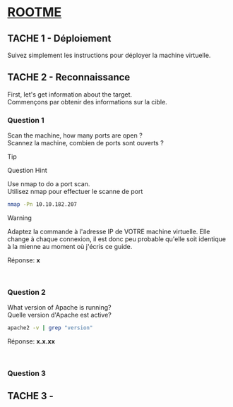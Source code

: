 # **[ROOTME](https://tryhackme.com/r/room/rrootme)**

## TACHE 1 - Déploiement

Suivez simplement les instructions pour déployer la machine virtuelle.

## TACHE 2 - Reconnaissance

First, let's get information about the target.
<br>Commençons par obtenir des informations sur la cible.

### Question 1

Scan the machine, how many ports are open ?
<br>Scannez la machine, combien de ports sont ouverts ?

> [!TIP]
> Question Hint
>
> Use nmap to do a port scan.
> <br>Utilisez nmap pour effectuer le scanne de port


```bash
nmap -Pn 10.10.182.207
```

> [!WARNING]
> Adaptez la commande à l'adresse IP de VOTRE machine virtuelle. Elle change à chaque connexion, il est donc peu probable qu'elle soit identique à la mienne au moment où j'écris ce guide.

Réponse: <b>x</b>

<br>

### Question 2

What version of Apache is running?
<br>Quelle version d'Apache est active?

```bash
apache2 -v | grep "version"
```
Réponse: <b>x.x.xx</b>

<br>

### Question 3

## TACHE 3 - 